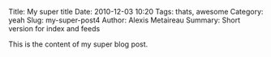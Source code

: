 Title: My super title
Date: 2010-12-03 10:20
Tags: thats, awesome
Category: yeah
Slug: my-super-post4
Author: Alexis Metaireau
Summary: Short version for index and feeds

This is the content of my super blog post.
